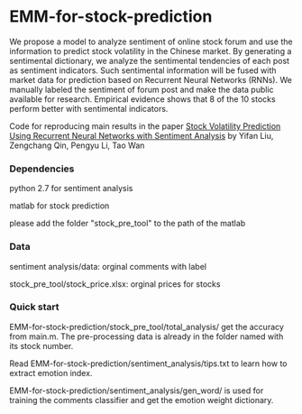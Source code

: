 
# EMM-for-stock-prediction
We propose a model to analyze sentiment of online stock forum and use the information to predict stock volatility in the Chinese market. By generating a sentimental dictionary, we analyze the sentimental tendencies of each post as sentiment indicators. Such sentimental information will be fused with market data for prediction based on Recurrent Neural Networks (RNNs). We manually labeled the sentiment of forum post and make the data public available for research. Empirical evidence shows that 8 of the 10 stocks perform better with sentimental indicators.

Code for reproducing main results in the paper [Stock Volatility Prediction Using Recurrent
Neural Networks with Sentiment Analysis](https://arxiv.org/abs/1705.02447) by Yifan Liu, Zengchang Qin, Pengyu Li, Tao Wan

### Dependencies
python 2.7 for sentiment analysis

matlab for stock prediction

please add the folder "stock_pre_tool" to the path of the matlab

### Data
sentiment analysis/data: orginal comments with label

stock_pre_tool/stock_price.xlsx: orginal prices for stocks


### Quick start

EMM-for-stock-prediction/stock_pre_tool/total_analysis/ get the accuracy from main.m. The pre-processing data is already in the folder named with its stock number.

Read EMM-for-stock-prediction/sentiment_analysis/tips.txt to learn how to extract emotion index.

EMM-for-stock-prediction/sentiment_analysis/gen_word/ is used for training the comments classifier and get the emotion weight dictionary.
